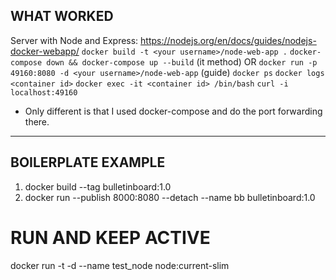 ## WHAT WORKED

Server with Node and Express: https://nodejs.org/en/docs/guides/nodejs-docker-webapp/
`docker build -t <your username>/node-web-app .`
`docker-compose down && docker-compose up --build` (it method) OR `docker run -p 49160:8080 -d <your username>/node-web-app` (guide)
`docker ps`
`docker logs <container id>`
`docker exec -it <container id> /bin/bash`
`curl -i localhost:49160`

* Only different is that I used docker-compose and do the port forwarding there.

------------------------

## BOILERPLATE EXAMPLE

1. docker build --tag bulletinboard:1.0
2. docker run --publish 8000:8080 --detach --name bb bulletinboard:1.0

# RUN AND KEEP ACTIVE

 docker run -t -d --name test_node node:current-slim

